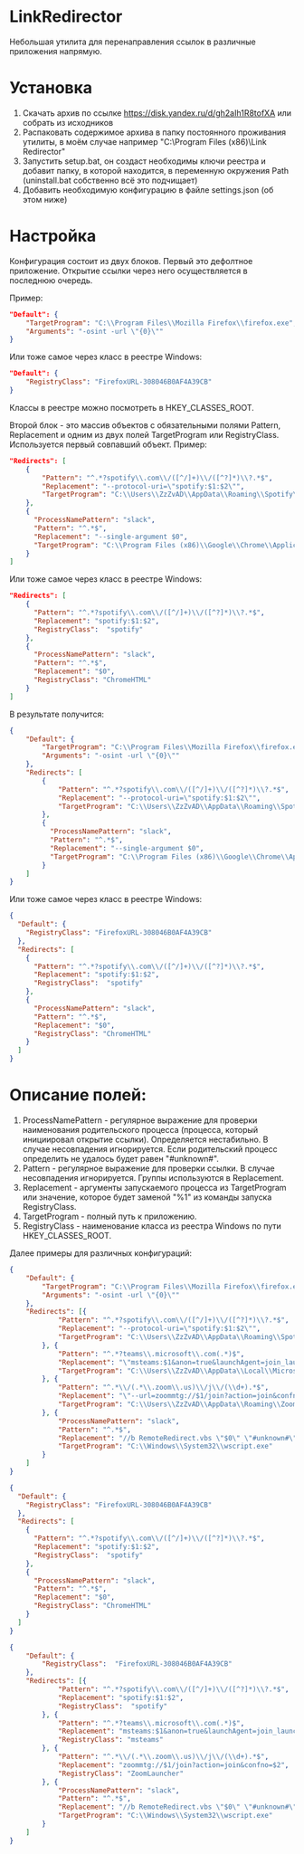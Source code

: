 # LinkRedirector

Небольшая утилита для перенаправления ссылок в различные приложения напрямую.

# Установка

1. Скачать архив по ссылке https://disk.yandex.ru/d/gh2aIh1R8tofXA или собрать из исходников
2. Распаковать содержимое архива в папку постоянного проживания утилиты, в моём случае например "C:\Program Files (x86)\Link Redirector"
3. Запустить setup.bat, он создаст необходимы ключи реестра и добавит папку, в которой находится, в переменную окружения Path (uninstall.bat собственно всё это подчищает)
4. Добавить необходимую конфигурацию в файле settings.json (об этом ниже)

# Настройка

Конфигурация состоит из двух блоков. Первый это дефолтное приложение. Открытие ссылки через него осуществляется в последнюю очередь.

Пример:
```json
"Default": {
	"TargetProgram": "C:\\Program Files\\Mozilla Firefox\\firefox.exe",
	"Arguments": "-osint -url \"{0}\""
}
```
Или тоже самое через класс в реестре Windows:
```json
"Default": {
    "RegistryClass": "FirefoxURL-308046B0AF4A39CB"
}
```
Классы в реестре можно посмотреть в HKEY_CLASSES_ROOT.

Второй блок - это массив объектов с обязательными полями Pattern, Replacement и одним из двух полей TargetProgram или RegistryClass. Используется первый совпавший объект.
Пример:
```json
"Redirects": [
	{
		"Pattern": "^.*?spotify\\.com\\/([^/]+)\\/([^?]*)\\?.*$",
		"Replacement": "--protocol-uri=\"spotify:$1:$2\"",
		"TargetProgram": "C:\\Users\\ZzZvAD\\AppData\\Roaming\\Spotify\\Spotify.exe"
	},
    {
      "ProcessNamePattern": "slack",
      "Pattern": "^.*$",
      "Replacement": "--single-argument $0",
      "TargetProgram": "C:\\Program Files (x86)\\Google\\Chrome\\Application\\chrome.exe"
    }
]
```
Или тоже самое через класс в реестре Windows:
```json
"Redirects": [
    {
      "Pattern": "^.*?spotify\\.com\\/([^/]+)\\/([^?]*)\\?.*$",
      "Replacement": "spotify:$1:$2",
	  "RegistryClass":  "spotify"
    },
    {
      "ProcessNamePattern": "slack",
      "Pattern": "^.*$",
      "Replacement": "$0",
	  "RegistryClass": "ChromeHTML"
    }
]
```

В результате получится:
```json
{
	"Default": {
		"TargetProgram": "C:\\Program Files\\Mozilla Firefox\\firefox.exe",
		"Arguments": "-osint -url \"{0}\""
	},
	"Redirects": [
		{
			"Pattern": "^.*?spotify\\.com\\/([^/]+)\\/([^?]*)\\?.*$",
			"Replacement": "--protocol-uri=\"spotify:$1:$2\"",
			"TargetProgram": "C:\\Users\\ZzZvAD\\AppData\\Roaming\\Spotify\\Spotify.exe"
		},
		{
		  "ProcessNamePattern": "slack",
		  "Pattern": "^.*$",
		  "Replacement": "--single-argument $0",
		  "TargetProgram": "C:\\Program Files (x86)\\Google\\Chrome\\Application\\chrome.exe"
		}
	]
}
```
Или тоже самое через класс в реестре Windows:
```json
{
  "Default": {
    "RegistryClass": "FirefoxURL-308046B0AF4A39CB"
  },
  "Redirects": [
    {
      "Pattern": "^.*?spotify\\.com\\/([^/]+)\\/([^?]*)\\?.*$",
      "Replacement": "spotify:$1:$2",
	  "RegistryClass":  "spotify"
    },
    {
      "ProcessNamePattern": "slack",
      "Pattern": "^.*$",
      "Replacement": "$0",
	  "RegistryClass": "ChromeHTML"
    }
  ]
}
```

# Описание полей:
1. ProcessNamePattern - регулярное выражение для проверки наименования родительского процесса (процесса, который инициировал открытие ссылки). Определяется нестабильно. В случае несовпадения игнорируется. Если родительский процесс определить не удалось будет равен "#unknown#".
2. Pattern - регулярное выражение для проверки ссылки. В случае несовпадения игнорируется. Группы используются в Replacement.
3. Replacement - аргументы запускаемого процесса из TargetProgram или значение, которое будет заменой "%1" из команды запуска RegistryClass.
4. TargetProgram - полный путь к приложению.
5. RegistryClass - наименование класса из реестра Windows по пути HKEY_CLASSES_ROOT.

Далее примеры для различных конфигураций:
```json
{
    "Default": {
        "TargetProgram": "C:\\Program Files\\Mozilla Firefox\\firefox.exe",
        "Arguments": "-osint -url \"{0}\""
    },
    "Redirects": [{
            "Pattern": "^.*?spotify\\.com\\/([^/]+)\\/([^?]*)\\?.*$",
            "Replacement": "--protocol-uri=\"spotify:$1:$2\"",
            "TargetProgram": "C:\\Users\\ZzZvAD\\AppData\\Roaming\\Spotify\\Spotify.exe"
        }, {
            "Pattern": "^.*?teams\\.microsoft\\.com(.*)$",
            "Replacement": "\"msteams:$1&anon=true&launchAgent=join_launcher&type=meetup-join&directDl=true&msLaunch=true\"",
            "TargetProgram": "C:\\Users\\ZzZvAD\\AppData\\Local\\Microsoft\\Teams\\current\\Teams.exe"
        }, {
			"Pattern": "^.*\\/(.*\\.zoom\\.us)\\/j\\/(\\d+).*$",
			"Replacement": "\"--url=zoommtg://$1/join?action=join&confno=$2\"",
			"TargetProgram": "C:\\Users\\ZzZvAD\\AppData\\Roaming\\Zoom\\bin\\Zoom.exe"
		}, {
            "ProcessNamePattern": "slack",
            "Pattern": "^.*$",
            "Replacement": "//b RemoteRedirect.vbs \"$0\" \"#unknown#\"",
            "TargetProgram": "C:\\Windows\\System32\\wscript.exe"
        }
    ]
}
```
```json
{
  "Default": {
    "RegistryClass": "FirefoxURL-308046B0AF4A39CB"
  },
  "Redirects": [
    {
      "Pattern": "^.*?spotify\\.com\\/([^/]+)\\/([^?]*)\\?.*$",
      "Replacement": "spotify:$1:$2",
	  "RegistryClass":  "spotify"
    },
    {
      "ProcessNamePattern": "slack",
      "Pattern": "^.*$",
      "Replacement": "$0",
	  "RegistryClass": "ChromeHTML"
    }
  ]
}
```
```json
{
    "Default": {
        "RegistryClass":  "FirefoxURL-308046B0AF4A39CB"
    },
    "Redirects": [{
		    "Pattern": "^.*?spotify\\.com\\/([^/]+)\\/([^?]*)\\?.*$",
		    "Replacement": "spotify:$1:$2",
		    "RegistryClass":  "spotify"
		}, {
            "Pattern": "^.*?teams\\.microsoft\\.com(.*)$",
            "Replacement": "msteams:$1&anon=true&launchAgent=join_launcher&type=meetup-join&directDl=true&msLaunch=true",
            "RegistryClass": "msteams"
        }, {
			"Pattern": "^.*\\/(.*\\.zoom\\.us)\\/j\\/(\\d+).*$",
			"Replacement": "zoommtg://$1/join?action=join&confno=$2",
			"RegistryClass": "ZoomLauncher"
		}, {
            "ProcessNamePattern": "slack",
            "Pattern": "^.*$",
            "Replacement": "//b RemoteRedirect.vbs \"$0\" \"#unknown#\"",
            "TargetProgram": "C:\\Windows\\System32\\wscript.exe"
        }
    ]
}
```